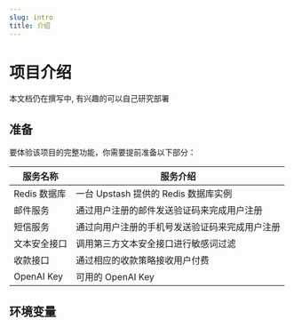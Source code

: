 ```yaml
---
slug: intro
title: 介绍
---
```


# 项目介绍

本文档仍在撰写中, 有兴趣的可以自己研究部署

## 准备

要体验该项目的完整功能，你需要提前准备以下部分：

| 服务名称       | 服务介绍                       | 
|------------|----------------------------|
| Redis 数据库  | 一台 Upstash 提供的 Redis 数据库实例 |    
| 邮件服务       | 通过用户注册的邮件发送验证码来完成用户注册      |    
| 短信服务       | 通过向用户注册的手机号发送验证码来完成用户注册    |    
| 文本安全接口     | 调用第三方文本安全接口进行敏感词过滤         |      |
| 收款接口       | 通过相应的收款策略接收用户付费            |       
| OpenAI Key | 可用的 OpenAI Key             |       

## 环境变量
